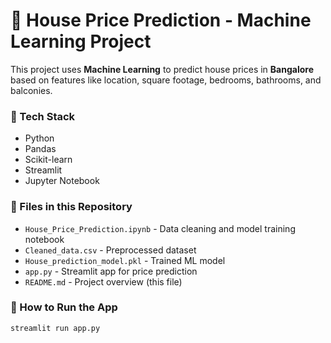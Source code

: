 # 🏡 House Price Prediction - Machine Learning Project

This project uses **Machine Learning** to predict house prices in **Bangalore** based on features like location, square footage, bedrooms, bathrooms, and balconies.

### 📌 Tech Stack
- Python
- Pandas
- Scikit-learn
- Streamlit
- Jupyter Notebook

### 📂 Files in this Repository
- `House_Price_Prediction.ipynb` - Data cleaning and model training notebook
- `Cleaned_data.csv` - Preprocessed dataset
- `House_prediction_model.pkl` - Trained ML model
- `app.py` - Streamlit app for price prediction
- `README.md` - Project overview (this file)

### 🚀 How to Run the App
```bash
streamlit run app.py
